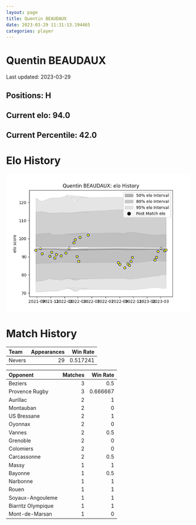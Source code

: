 ```yaml
---  
layout: page  
title: Quentin BEAUDAUX  
date: 2023-03-29 11:31:13.194465  
categories: player  
---
```

# Quentin BEAUDAUX


Last updated: 2023-03-29
## Positions: H

## Current elo: 94.0

## Current Percentile: 42.0

# Elo History


![elo history](history_QuentinBEAUDAUX.png)
# Match History


| Team   |   Appearances |   Win Rate |
|:-------|--------------:|-----------:|
| Nevers |            29 |   0.517241 |

| Opponent           |   Matches |   Win Rate |
|:-------------------|----------:|-----------:|
| Beziers            |         3 |   0.5      |
| Provence Rugby     |         3 |   0.666667 |
| Aurillac           |         2 |   1        |
| Montauban          |         2 |   0        |
| US Bressane        |         2 |   1        |
| Oyonnax            |         2 |   0        |
| Vannes             |         2 |   0.5      |
| Grenoble           |         2 |   0        |
| Colomiers          |         2 |   0        |
| Carcassonne        |         2 |   0.5      |
| Massy              |         1 |   1        |
| Bayonne            |         1 |   0.5      |
| Narbonne           |         1 |   1        |
| Rouen              |         1 |   1        |
| Soyaux-Angouleme   |         1 |   1        |
| Biarritz Olympique |         1 |   1        |
| Mont-de-Marsan     |         1 |   0        |